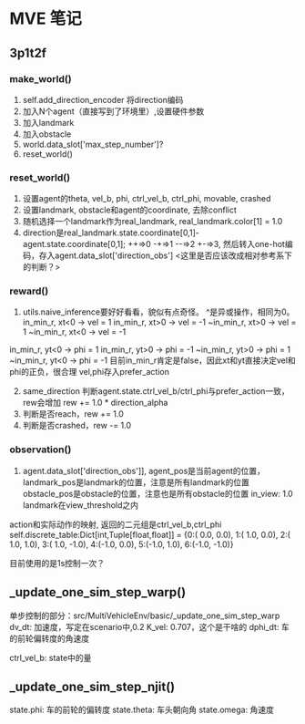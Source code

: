 # MVE 笔记

## 3p1t2f

### make_world()
1. self.add_direction_encoder 将direction编码
2. 加入N个agent（直接写到了环境里）,设置硬件参数
3. 加入landmark
4. 加入obstacle
5. world.data_slot['max_step_number']?
6. reset_world()

### reset_world()
1. 设置agent的theta, vel_b, phi, ctrl_vel_b, ctrl_phi, movable, crashed
2. 设置landmark, obstacle和agent的coordinate, 去除conflict
3. 随机选择一个landmark作为real_landmark, real_landmark.color[1] = 1.0
4. direction是real_landmark.state.coordinate[0,1]-agent.state.coordinate[0,1]; ++=>0 -+=>1 --=>2 +-=>3, 然后转入one-hot编码，存入agent.data_slot['direction_obs']
 <这里是否应该改成相对参考系下的判断？>

### reward()
1. utils.naive_inference要好好看看，貌似有点奇怪。 ^是异或操作，相同为0。
in_min_r,  xt<0 -> vel = 1
in_min_r,  xt>0 -> vel = -1
~in_min_r, xt>0 -> vel = 1
~in_min_r, xt<0 -> vel = -1

in_min_r,  yt<0 -> phi = 1
in_min_r,  yt>0 -> phi = -1
~in_min_r, yt>0 -> phi = 1
~in_min_r, yt<0 -> phi = -1
目前in_min_r肯定是false，因此xt和yt直接决定vel和phi的正负，很合理
vel,phi存入prefer_action

2. same_direction 判断agent.state.ctrl_vel_b/ctrl_phi与prefer_action一致，rew会增加 rew += 1.0 * direction_alpha
3. 判断是否reach，rew += 1.0
4. 判断是否crashed，rew -= 1.0

### observation()
1. agent.data_slot['direction_obs']], 
   agent_pos是当前agent的位置， 
   landmark_pos是landmark的位置，注意是所有landmark的位置
   obstacle_pos是obstacle的位置，注意也是所有obstacle的位置
   in_view: 1.0 landmark在view_threshold之内


action和实际动作的映射, 返回的二元组是ctrl_vel_b,ctrl_phi
self.discrete_table:Dict[int,Tuple[float,float]] = {0:( 0.0, 0.0),
                      1:( 1.0, 0.0), 2:( 1.0, 1.0), 3:( 1.0, -1.0),
                      4:(-1.0, 0.0), 5:(-1.0, 1.0), 6:(-1.0, -1.0)}

目前使用的是1s控制一次？



## _update_one_sim_step_warp()
单步控制的部分：src/MultiVehicleEnv/basic/_update_one_sim_step_warp
dv_dt: 加速度，写定在scenario中,0.2
K_vel: 0.707，这个是干啥的
dphi_dt: 车的前轮偏转度的角速度

ctrl_vel_b: state中的量

## _update_one_sim_step_njit()
state.phi: 车的前轮的偏转度
state.theta: 车头朝向角
state.omega: 角速度